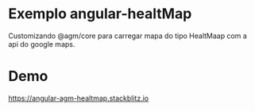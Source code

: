 # Exemplo angular-healtMap

Customizando @agm/core para carregar mapa do tipo HealtMaap com a api do google maps.

# Demo

https://angular-agm-healtmap.stackblitz.io
